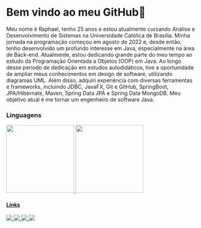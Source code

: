 # Bem vindo ao meu GitHub👋

Meu nome é Raphael, tenho 25 anos e estou atualmente cursando Análise e Desenvolvimento de Sistemas na Universidade Católica de Brasília. Minha jornada na programação começou em agosto de 2022 e, desde então, tenho desenvolvido um profundo interesse em Java, especialmente na área de Back-end. Atualmente, estou dedicando grande parte do meu tempo ao estudo da Programação Orientada a Objetos (OOP) em Java.
Ao longo desse período de dedicação em estudos autodidáticos, tive a oportunidade de ampliar meus conhecimentos em design de software, utilizando diagramas UML. Além disso, adquiri experiência com diversas ferramentas e frameworks, incluindo JDBC, JavaFX, Git e GitHub, SpringBoot, JPA/Hibernate, Maven, Spring Data JPA e Spring Data MongoDB. Meu objetivo atual é me tornar um engenheiro de software Java.

### Linguagens
<div>
<a href="https://github.com/orafamoura">
<img loading="lazy" height="180em" src="https://github-readme-stats.vercel.app/api/top-langs/?username=orafamoura&layout=compact&langs_count=7&theme=dracula"/>
<img loading="lazy" height="180em" src="https://github-readme-stats.vercel.app/api?username=orafamoura&show_icons=true&theme=dracula&include_all_commits=true&count_private=true"/>
</div>

#### Links
<div>
  <a href = "https://www.linkedin.com/in/orafamoura/">
  <img src = "https://img.shields.io/badge/LinkedIn-0077B5?style=for-the-badge&logo=linkedin&logoColor=white">
  <a href = "https://www.instagram.com/orafamoura/">
  <img src = "https://img.shields.io/badge/Instagram-E4405F?style=for-the-badge&logo=instagram&logoColor=white">
  <a href = "https://orafamoura.github.io">
  <img src = "https://img.shields.io/badge/linktree-39E09B?style=for-the-badge&logo=linktree&logoColor=white">
  <a href = "https://www.beecrowd.com.br/judge/pt/profile/837375">
  <img src = "https://img.shields.io/badge/BeeCrowd-purple?style=for-the-badge&logo=beecrowd&logoColor=793197">
    
</div>
  
<!--
**orafamoura/orafamoura** is a ✨ _special_ ✨ repository because its `README.md` (this file) appears on your GitHub profile.

Here are some ideas to get you started:

- 🔭 I’m currently working on ...
- 🌱 I’m currently learning ...
- 👯 I’m looking to collaborate on ...
- 🤔 I’m looking for help with ...
- 💬 Ask me about ...
- 📫 How to reach me: ...
- 😄 Pronouns: ...
- ⚡ Fun fact: ...
-->
